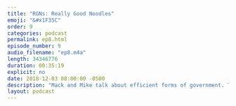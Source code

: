 ```yaml
---
title: "RGNs: Really Good Noodles"
emoji: "&#x1F35C"
order: 9
categories: podcast
permalink: ep8.html
episode_number: 9
audio_filename: "ep8.m4a"
length: 34346776
duration: 00:35:19
explicit: no
date: 2018-12-03 08:00:00 -0500
description: "Mack and Mike talk about efficient forms of government. Then they talk about what they have been up to during the podcast hiatus. Mike talks about his recent trip to Hong Kong. Finally, they talk about their recent board game obsessions."
layout: podcast
---
```

